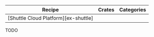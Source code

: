 | Recipe | Crates | Categories |
|--------|--------|------------|
| [Shuttle Cloud Platform][ex-shuttle] |  |  |

<div class="hidden">
TODO
</div>
